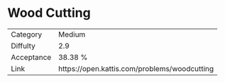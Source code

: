# Wood Cutting

<table>
    <tr>
        <td>Category</td>
        <td>Medium</td>
    </tr>
    <tr>
        <td>Diffulty</td>
        <td>2.9</td>
    </tr>
    <tr>
        <td>Acceptance</td>
        <td>38.38 %</td>
    </tr>
    <tr>
        <td>Link</td>
        <td>https://open.kattis.com/problems/woodcutting</td>
    </tr>
</table>